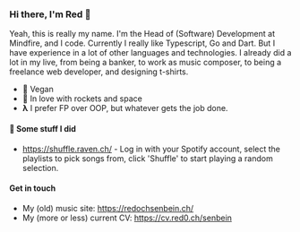 ### Hi there, I'm Red 👋

Yeah, this is really my name. I'm the Head of (Software) Development at Mindfire, and I code. Currently I really like Typescript, Go and Dart. But I have experience in a lot of other languages and technologies. I already did a lot in my live, from being a banker, to work as music composer, to being a freelance web developer, and designing t-shirts.

- 🌱 Vegan  
- 🚀 In love with rockets and space  
- **λ** I prefer FP over OOP, but whatever gets the job done.

#### 🔭  Some stuff I did

- https://shuffle.raven.ch/ - Log in with your Spotify account, select the playlists to pick songs from, click 'Shuffle' to start playing a random selection.

#### Get in touch

- My (old) music site: https://redochsenbein.ch/
- My (more or less) current CV: https://cv.red0.ch/senbein


<!--
**syeo66/syeo66** is a ✨ _special_ ✨ repository because its `README.md` (this file) appears on your GitHub profile.

Here are some ideas to get you started:

- 🔭 I’m currently working on ...
- 🌱 I’m currently learning ...
- 👯 I’m looking to collaborate on ...
- 🤔 I’m looking for help with ...
- 💬 Ask me about ...
- 📫 How to reach me: ...
- 😄 Pronouns: ...
- ⚡ Fun fact: ...
-->
